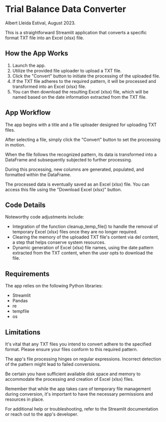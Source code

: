# Trial Balance Data Converter
Albert Lleida Estival, August 2023.

This is a straightforward Streamlit application that converts a specific format TXT file into an Excel (xlsx) file.

## How the App Works

1. Launch the app.
2. Utilize the provided file uploader to upload a TXT file.
3. Click the "Convert" button to initiate the processing of the uploaded file.
4. If the TXT file adheres to the required pattern, it will be processed and transformed into an Excel (xlsx) file.
5. You can then download the resulting Excel (xlsx) file, which will be named based on the date information extracted from the TXT file.

## App Workflow
The app begins with a title and a file uploader designed for uploading TXT files.

After selecting a file, simply click the "Convert" button to set the processing in motion.

When the file follows the recognized pattern, its data is transformed into a DataFrame and subsequently subjected to further processing.

During this processing, new columns are generated, populated, and formatted within the DataFrame.

The processed data is eventually saved as an Excel (xlsx) file. You can access this file using the "Download Excel (xlsx)" button.

## Code Details
Noteworthy code adjustments include:

- Integration of the function cleanup_temp_file() to handle the removal of temporary Excel (xlsx) files once they are no longer required.
- Clearing the memory of the uploaded TXT file's content via del content, a step that helps conserve system resources.
- Dynamic generation of Excel (xlsx) file names, using the date pattern extracted from the TXT content, when the user opts to download the file.

## Requirements
The app relies on the following Python libraries:

  - Streamlit
  - Pandas
  - re
  - tempfile
  - os

## Limitations
It's vital that any TXT files you intend to convert adhere to the specified format. Please ensure your files conform to this required pattern.

The app's file processing hinges on regular expressions. Incorrect detection of the pattern might lead to failed conversions.

Be certain you have sufficient available disk space and memory to accommodate the processing and creation of Excel (xlsx) files.

Remember that while the app takes care of temporary file management during conversion, it's important to have the necessary permissions and resources in place.

For additional help or troubleshooting, refer to the Streamlit documentation or reach out to the app's developer.

